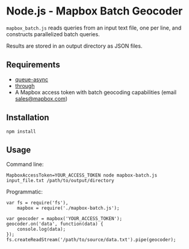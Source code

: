 # Node.js - Mapbox Batch Geocoder

`mapbox_batch.js` reads queries from an input text file, one per line, and constructs parallelized batch queries.

Results are stored in an output directory as JSON files.

## Requirements

- [queue-async](https://www.npmjs.com/package/queue-async)
- [through](https://www.npmjs.com/package/through)
- A Mapbox access token with batch geocoding capabilities (email sales@mapbox.com)

## Installation

`npm install`

## Usage

Command line:
```
MapboxAccessToken=YOUR_ACCESS_TOKEN node mapbox-batch.js input_file.txt /path/to/output/directory
```

Programmatic:
```
var fs = require('fs'),
    mapbox = require('./mapbox-batch.js');

var geocoder = mapbox('YOUR_ACCESS_TOKEN');
geocoder.on('data', function(data) {
    console.log(data);
});
fs.createReadStream('/path/to/source/data.txt').pipe(geocoder);
```
